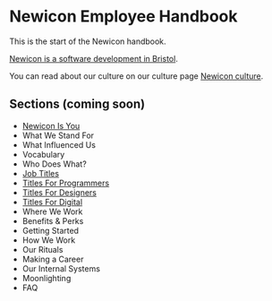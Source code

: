 # Newicon Employee Handbook

This is the start of the Newicon handbook.

[Newicon is a software development in Bristol](https://newicon.net).

You can read about our culture on our culture page [Newicon culture](https://newicon.net/culture).

## Sections (coming soon)

* [Newicon Is You](https://github.com/newicon/handbook/blob/master/newicon-is-you.md)
* What We Stand For
* What Influenced Us
* Vocabulary
* Who Does What?
* [Job Titles](https://github.com/newicon/handbook/blob/master/job-titles.md)
* [Titles For Programmers](https://github.com/newicon/handbook/blob/master/titles-for-programmers.md)
* [Titles For Designers](https://github.com/newicon/handbook/blob/master/titles-for-designers.md)
* [Titles For Digital](https://github.com/newicon/handbook/blob/master/titles-for-digital.md)
* Where We Work
* Benefits & Perks
* Getting Started
* How We Work
* Our Rituals
* Making a Career
* Our Internal Systems
* Moonlighting
* FAQ


